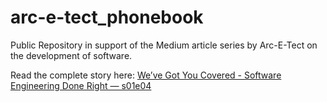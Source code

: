# arc-e-tect_phonebook
Public Repository in support of the Medium article series by Arc-E-Tect on the development of software.

Read the complete story here: [We’ve Got You Covered - Software Engineering Done Right — s01e04](https://medium.com/@Arc_E_Tect/software-engineering-done-right-32f65b787c72)
